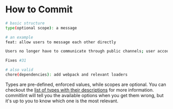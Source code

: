 # How to Commit

```sh
# basic structure
type(optional scope): a message

# an example
feat: allow users to message each other directly

Users no longer have to communicate through public channels; user accounts are now treated as their own channels, so you can communicate with individuals directly.

Fixes #31

# also valid
chore(dependencies): add webpack and relevant loaders
```

Types are pre-defined, enforced values, while scopes are optional. You can checkout the [list of types with their descriptions](https://github.com/commitizen/conventional-commit-types/blob/master/index.json) for more information. commitlint will tell you the available options when you get them wrong, but it's up to you to know which one is the most relevant.